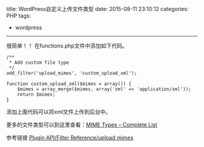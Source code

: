 title: WordPress自定义上传文件类型
date: 2015-08-11 23:10:12
categories: PHP
tags:
- wordpress
---

很简单！！
在functions.php文件中添加如下代码。

<!--more-->

```
/**
 * Add custom file type
 */
add_filter('upload_mimes', 'custom_upload_xml');
 
function custom_upload_xml($mimes = array()) {
    $mimes = array_merge($mimes, array('xml' => 'application/xml'));
    return $mimes;
}
```
添加上面代码可以将xml文件上传到后台中。

更多的文件类型可以到这里查看：[MIME Types – Complete List](http://www.sitepoint.com/web-foundations/mime-types-complete-list/)

参考链接
[Plugin API/Filter Reference/upload mimes](https://codex.wordpress.org/Plugin_API/Filter_Reference/upload_mimes)